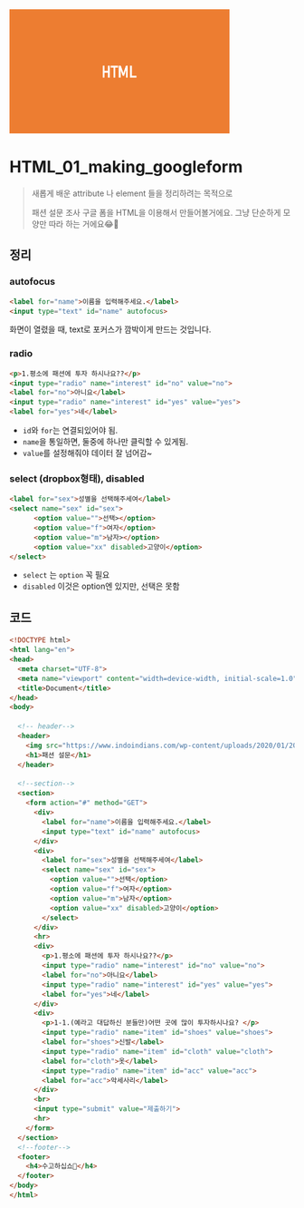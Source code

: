<img src="../images/HTML.PNG" style="zoom:50%;" />

# HTML_01_making_googleform

> 새롭게 배운 attribute 나 element 들을 정리하려는 목적으로
>
> 패션 설문 조사 구글 폼을 HTML을 이용해서 만들어볼거에요. 그냥 단순하게 모양만 따라 하는 거에요😂🤣



## 정리

### autofocus

```html
<label for="name">이름을 입력해주세요.</label>
<input type="text" id="name" autofocus>
```

화면이 열렸을 때, text로 포커스가 깜박이게 만드는 것입니다.

### radio

```html
<p>1.평소에 패션에 투자 하시나요??</p>
<input type="radio" name="interest" id="no" value="no">
<label for="no">아니요</label>
<input type="radio" name="interest" id="yes" value="yes">
<label for="yes">네</label>
```

- `id`와 `for`는 연결되있어야 됨. 
- `name`을 통일하면, 둘중에 하나만 클릭할 수 있게됨.
- `value`를 설정해줘야 데이터 잘 넘어감~

### select (dropbox형태), disabled

```html
<label for="sex">성별을 선택해주세여</label>
<select name="sex" id="sex">
      <option value="">선택></option>
      <option value="f">여자</option>
      <option value="m">남자></option>
      <option value="xx" disabled>고양이</option>
</select>
```

- `select` 는 `option` 꼭 필요
- `disabled` 이것은 option엔 있지만, 선택은 못함



## 코드

```html
<!DOCTYPE html>
<html lang="en">
<head>
  <meta charset="UTF-8">
  <meta name="viewport" content="width=device-width, initial-scale=1.0">
  <title>Document</title>
</head>
<body>

  <!-- header-->
  <header>
    <img src="https://www.indoindians.com/wp-content/uploads/2020/01/2020-fashion-trends-feature-1280x720.jpg" alt="fashion" style="width: 500px;">
    <h1>패션 설문</h1>
  </header>

  <!--section-->
  <section>
    <form action="#" method="GET">
      <div>
        <label for="name">이름을 입력해주세요.</label>
        <input type="text" id="name" autofocus>
      </div>
      <div>
        <label for="sex">성별을 선택해주세여</label>
        <select name="sex" id="sex">
          <option value="">선택</option>
          <option value="f">여자</option>
          <option value="m">남자</option>
          <option value="xx" disabled>고양이</option>
        </select>
      </div>
      <hr>
      <div>
        <p>1.평소에 패션에 투자 하시나요??</p>
        <input type="radio" name="interest" id="no" value="no">
        <label for="no">아니요</label>
        <input type="radio" name="interest" id="yes" value="yes">
        <label for="yes">네</label>
      </div>
      <div>
        <p>1-1.(예라고 대답하신 분들만)어떤 곳에 많이 투자하시나요? </p>
        <input type="radio" name="item" id="shoes" value="shoes">
        <label for="shoes">신발</label>
        <input type="radio" name="item" id="cloth" value="cloth">
        <label for="cloth">옷</label>
        <input type="radio" name="item" id="acc" value="acc">
        <label for="acc">악세사리</label>
      </div>
      <br>
      <input type="submit" value="제출하기">
      <hr>
    </form>
  </section>
  <!--footer-->
  <footer>
    <h4>수고하십쇼🤟</h4>
  </footer>
</body>
</html>
```



